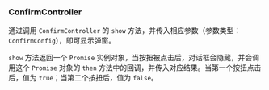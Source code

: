 ### ConfirmController

通过调用 `ConfirmController` 的 `show` 方法，并传入相应参数（参数类型：`ConfirmConfig`），即可显示弹窗。  

`show` 方法返回一个 `Promise` 实例对象，当按扭被点击后，对话框会隐藏，并会调用这个 `Promise` 对象的 `then` 方法中的回调，并传入对应结果。当第一个按扭点击后，值为 `true`；当第二个按扭后，值为 `false`。
 